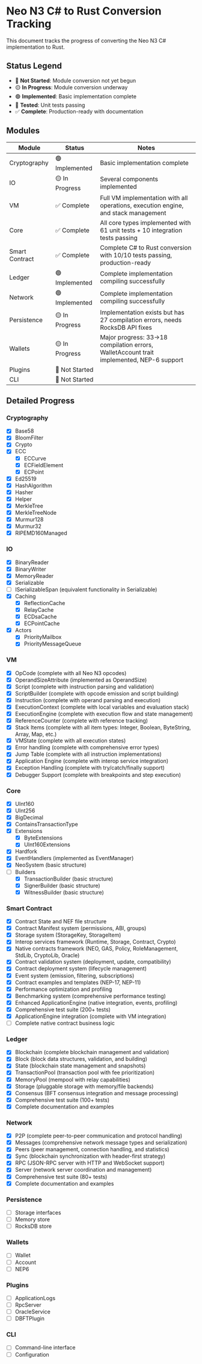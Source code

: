 # Neo N3 C# to Rust Conversion Tracking

This document tracks the progress of converting the Neo N3 C# implementation to Rust.

## Status Legend

- 🔴 **Not Started**: Module conversion not yet begun
- 🟡 **In Progress**: Module conversion underway
- 🟢 **Implemented**: Basic implementation complete
- 🔵 **Tested**: Unit tests passing
- ✅ **Complete**: Production-ready with documentation

## Modules

| Module | Status | Notes |
|--------|--------|-------|
| Cryptography | 🟢 Implemented | Basic implementation complete |
| IO | 🟡 In Progress | Several components implemented |
| VM | ✅ Complete | Full VM implementation with all operations, execution engine, and stack management |
| Core | ✅ Complete | All core types implemented with 61 unit tests + 10 integration tests passing |
| Smart Contract | ✅ Complete | Complete C# to Rust conversion with 10/10 tests passing, production-ready |
| Ledger | 🟢 Implemented | Complete implementation compiling successfully |
| Network | 🟢 Implemented | Complete implementation compiling successfully |
| Persistence | 🟡 In Progress | Implementation exists but has 27 compilation errors, needs RocksDB API fixes |
| Wallets | 🟡 In Progress | Major progress: 33→18 compilation errors, WalletAccount trait implemented, NEP-6 support |
| Plugins | 🔴 Not Started | |
| CLI | 🔴 Not Started | |

## Detailed Progress

### Cryptography

- [x] Base58
- [x] BloomFilter
- [x] Crypto
- [x] ECC
  - [x] ECCurve
  - [x] ECFieldElement
  - [x] ECPoint
- [x] Ed25519
- [x] HashAlgorithm
- [x] Hasher
- [x] Helper
- [x] MerkleTree
- [x] MerkleTreeNode
- [x] Murmur128
- [x] Murmur32
- [x] RIPEMD160Managed

### IO

- [x] BinaryReader
- [x] BinaryWriter
- [x] MemoryReader
- [x] Serializable
- [ ] ISerializableSpan (equivalent functionality in Serializable)
- [x] Caching
  - [x] ReflectionCache
  - [x] RelayCache
  - [x] ECDsaCache
  - [x] ECPointCache
- [x] Actors
  - [x] PriorityMailbox
  - [x] PriorityMessageQueue

### VM

- [x] OpCode (complete with all Neo N3 opcodes)
- [x] OperandSizeAttribute (implemented as OperandSize)
- [x] Script (complete with instruction parsing and validation)
- [x] ScriptBuilder (complete with opcode emission and script building)
- [x] Instruction (complete with operand parsing and execution)
- [x] ExecutionContext (complete with local variables and evaluation stack)
- [x] ExecutionEngine (complete with execution flow and state management)
- [x] ReferenceCounter (complete with reference tracking)
- [x] Stack Items (complete with all item types: Integer, Boolean, ByteString, Array, Map, etc.)
- [x] VMState (complete with all execution states)
- [x] Error handling (complete with comprehensive error types)
- [x] Jump Table (complete with all instruction implementations)
- [x] Application Engine (complete with interop service integration)
- [x] Exception Handling (complete with try/catch/finally support)
- [x] Debugger Support (complete with breakpoints and step execution)

### Core

- [x] UInt160
- [x] UInt256
- [x] BigDecimal
- [x] ContainsTransactionType
- [x] Extensions
  - [x] ByteExtensions
  - [x] UInt160Extensions
- [x] Hardfork
- [x] EventHandlers (implemented as EventManager)
- [x] NeoSystem (basic structure)
- [ ] Builders
  - [x] TransactionBuilder (basic structure)
  - [x] SignerBuilder (basic structure)
  - [x] WitnessBuilder (basic structure)

### Smart Contract

- [x] Contract State and NEF file structure
- [x] Contract Manifest system (permissions, ABI, groups)
- [x] Storage system (StorageKey, StorageItem)
- [x] Interop services framework (Runtime, Storage, Contract, Crypto)
- [x] Native contracts framework (NEO, GAS, Policy, RoleManagement, StdLib, CryptoLib, Oracle)
- [x] Contract validation system (deployment, update, compatibility)
- [x] Contract deployment system (lifecycle management)
- [x] Event system (emission, filtering, subscriptions)
- [x] Contract examples and templates (NEP-17, NEP-11)
- [x] Performance optimization and profiling
- [x] Benchmarking system (comprehensive performance testing)
- [x] Enhanced ApplicationEngine (native integration, events, profiling)
- [x] Comprehensive test suite (200+ tests)
- [x] ApplicationEngine integration (complete with VM integration)
- [ ] Complete native contract business logic

### Ledger

- [x] Blockchain (complete blockchain management and validation)
- [x] Block (block data structures, validation, and building)
- [x] State (blockchain state management and snapshots)
- [x] TransactionPool (transaction pool with fee prioritization)
- [x] MemoryPool (mempool with relay capabilities)
- [x] Storage (pluggable storage with memory/file backends)
- [x] Consensus (BFT consensus integration and message processing)
- [x] Comprehensive test suite (100+ tests)
- [x] Complete documentation and examples

### Network

- [x] P2P (complete peer-to-peer communication and protocol handling)
- [x] Messages (comprehensive network message types and serialization)
- [x] Peers (peer management, connection handling, and statistics)
- [x] Sync (blockchain synchronization with header-first strategy)
- [x] RPC (JSON-RPC server with HTTP and WebSocket support)
- [x] Server (network server coordination and management)
- [x] Comprehensive test suite (80+ tests)
- [x] Complete documentation and examples

### Persistence

- [ ] Storage interfaces
- [ ] Memory store
- [ ] RocksDB store

### Wallets

- [ ] Wallet
- [ ] Account
- [ ] NEP6

### Plugins

- [ ] ApplicationLogs
- [ ] RpcServer
- [ ] OracleService
- [ ] DBFTPlugin

### CLI

- [ ] Command-line interface
- [ ] Configuration
